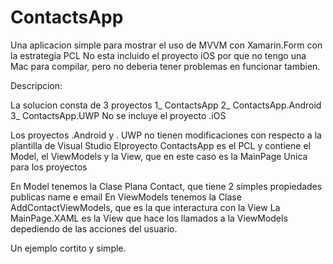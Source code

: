 # ContactsApp

Una aplicacion simple para mostrar el uso de MVVM con Xamarin.Form con la estrategia PCL
No esta incluido el proyecto iOS por que no tengo una Mac para compilar, pero no deberia tener problemas
en funcionar tambien.

Descripcion:

La solucion consta de 3 proyectos
1_ ContactsApp 
2_ ContactsApp.Android
3_ ContactsApp.UWP
No se incluye el proyecto .iOS

Los proyectos .Android y . UWP no tienen modificaciones con respecto a la plantilla de Visual Studio
Elproyecto ContactsApp es el PCL y contiene el Model, el ViewModels y la View, que en este caso es la MainPage Unica para los proyectos

En Model tenemos la Clase Plana Contact, que tiene 2 simples propiedades publicas name e email
En ViewModels tenemos la Clase AddContactViewModels, que es la que interactura con la View
La MainPage.XAML es la View que hace los llamados a la ViewModels depediendo de las acciones del usuario.

Un ejemplo cortito y simple.
